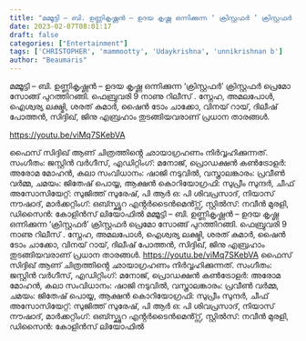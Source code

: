 ```yaml
---
title: "മമ്മൂട്ടി – ബി. ഉണ്ണികൃഷ്ണൻ – ഉദയ കൃഷ്ണ ഒന്നിക്കുന്ന ‘ ക്രിസ്റ്റഫർ ’ ക്രിസ്റ്റഫർ പ്രെമോ സോങ്ങ് പുറത്തിറങ്ങി"
date: 2023-02-07T08:01:17
draft: false
categories: ["Entertainment"]
tags: ['CHRISTOPHER', 'mammootty', 'Udaykrishna', 'unnikrishnan b']
author: "Beaumaris"
---
```


മമ്മൂട്ടി – ബി. ഉണ്ണികൃഷ്ണൻ – ഉദയ കൃഷ്ണ ഒന്നിക്കുന്ന ‘ക്രിസ്റ്റഫർ’ ക്രിസ്റ്റഫർ പ്രെമോ സോങ്ങ് പുറത്തിറങ്ങി. ഫെബ്രുവരി 9 നാണു റിലീസ് . സ്നേഹ, അമലപോൾ, ഐശ്വര്യ ലക്ഷ്മി, ശരത് കുമാർ, ഷൈൻ ടോം ചാക്കോ, വിനയ് റായ്, ദിലീഷ് പോത്തൻ, സിദ്ദിഖ്, ജിനു എബ്രഹാം തുടങ്ങിയവരാണ് പ്രധാന താരങ്ങൾ.

https://youtu.be/viMq7SKebVA

ഫൈസ് സിദ്ദിഖ് ആണ് ചിത്രത്തിൻ്റെ ഛായാഗ്രഹണം നിർവ്വഹിക്കുന്നത്. സംഗീതം: ജസ്റ്റിൻ വർഗീസ്, എഡിറ്റിംഗ്: മനോജ്, പ്രൊഡക്ഷൻ കൺട്രോളർ: അരോമ മോഹൻ, കലാ സംവിധാനം: ഷാജി നടുവിൽ, വസ്ത്രാലങ്കാരം: പ്രവീൺ വർമ്മ, ചമയം: ജിതേഷ് പൊയ്യ, ആക്ഷൻ കൊറിയോഗ്രഫി: സുപ്രീം സുന്ദർ, ചീഫ് അസോസിയേറ്റ്: സുജിത്ത് സുരേഷ്, പി ആർ ഒ: പി ശിവപ്രസാദ്, നിയാസ് നൗഷാദ്, മാർക്കറ്റിംഗ്: ഒബ്സ്ക്യൂറ എൻ്റർടൈൻമെൻ്റ്സ്, സ്റ്റിൽസ്: നവീൻ മുരളി, ഡിസൈൻ: കോളിൻസ് ലിയോഫിൽ
മമ്മൂട്ടി – ബി. ഉണ്ണികൃഷ്ണൻ – ഉദയ കൃഷ്ണ ഒന്നിക്കുന്ന ‘ക്രിസ്റ്റഫർ’ ക്രിസ്റ്റഫർ പ്രെമോ സോങ്ങ് പുറത്തിറങ്ങി. ഫെബ്രുവരി 9 നാണു റിലീസ് . സ്നേഹ, അമലപോൾ, ഐശ്വര്യ ലക്ഷ്മി, ശരത് കുമാർ, ഷൈൻ ടോം ചാക്കോ, വിനയ് റായ്, ദിലീഷ് പോത്തൻ, സിദ്ദിഖ്, ജിനു എബ്രഹാം തുടങ്ങിയവരാണ് പ്രധാന താരങ്ങൾ. https://youtu.be/viMq7SKebVA ഫൈസ് സിദ്ദിഖ് ആണ് ചിത്രത്തിൻ്റെ ഛായാഗ്രഹണം നിർവ്വഹിക്കുന്നത്. സംഗീതം: ജസ്റ്റിൻ വർഗീസ്, എഡിറ്റിംഗ്: മനോജ്, പ്രൊഡക്ഷൻ കൺട്രോളർ: അരോമ മോഹൻ, കലാ സംവിധാനം: ഷാജി നടുവിൽ, വസ്ത്രാലങ്കാരം: പ്രവീൺ വർമ്മ, ചമയം: ജിതേഷ് പൊയ്യ, ആക്ഷൻ കൊറിയോഗ്രഫി: സുപ്രീം സുന്ദർ, ചീഫ് അസോസിയേറ്റ്: സുജിത്ത് സുരേഷ്, പി ആർ ഒ: പി ശിവപ്രസാദ്, നിയാസ് നൗഷാദ്, മാർക്കറ്റിംഗ്: ഒബ്സ്ക്യൂറ എൻ്റർടൈൻമെൻ്റ്സ്, സ്റ്റിൽസ്: നവീൻ മുരളി, ഡിസൈൻ: കോളിൻസ് ലിയോഫിൽ
